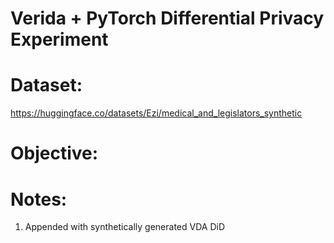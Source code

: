 # Verida + PyTorch Differential Privacy Experiment

# Dataset: 
https://huggingface.co/datasets/Ezi/medical_and_legislators_synthetic

# Objective:

#

# Notes:
1. Appended with synthetically generated VDA DiD